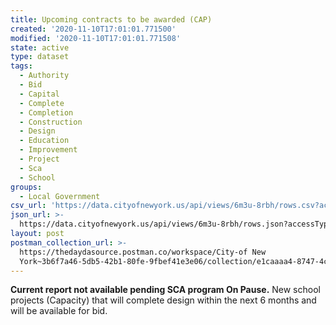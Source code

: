```yaml
---
title: Upcoming contracts to be awarded (CAP)
created: '2020-11-10T17:01:01.771500'
modified: '2020-11-10T17:01:01.771508'
state: active
type: dataset
tags:
  - Authority
  - Bid
  - Capital
  - Complete
  - Completion
  - Construction
  - Design
  - Education
  - Improvement
  - Project
  - Sca
  - School
groups:
  - Local Government
csv_url: 'https://data.cityofnewyork.us/api/views/6m3u-8rbh/rows.csv?accessType=DOWNLOAD'
json_url: >-
  https://data.cityofnewyork.us/api/views/6m3u-8rbh/rows.json?accessType=DOWNLOAD
layout: post
postman_collection_url: >-
  https://thedaydasource.postman.co/workspace/City-of New
  York~3b6f7a46-5db5-42b1-80fe-9fbef41e3e06/collection/e1caaaa4-8747-4c0a-856a-6d0f415cd143
---
```

<b>Current report not available pending SCA program On Pause.</b>
New school projects (Capacity)  that will complete design within the next 6 months and will be available for bid.
